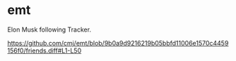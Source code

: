 # emt
Elon Musk following Tracker.

https://github.com/cmj/emt/blob/9b0a9d9216219b05bbfd11006e1570c4459156f0/friends.diff#L1-L50
